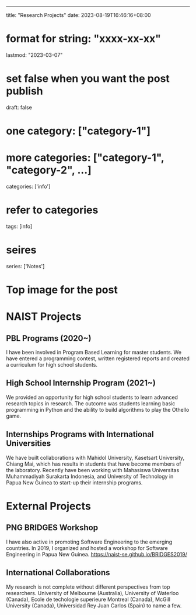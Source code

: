 ---
title: "Research Projects"
date: 2023-08-19T16:46:16+08:00

# format for string: "xxxx-xx-xx"
lastmod: "2023-03-07"

# set false when you want the post publish
draft: false

# one category: ["category-1"] 
# more categories: ["category-1", "category-2", ...]
categories: ['info']

# refer to categories
tags: [info]

# seires
series: ['Notes']

# Top image for the post
<!--more-->
# NAIST Projects

## PBL Programs (2020~) 
I have been involved in Program Based Learning for master students. We have entered a programming contest, written registered reports and created a curriculum for high school students.

## High School Internship Program (2021~)
We provided an opportunity for high school students to learn advanced research topics in research. The outcome was students learning basic programming in Python and the ability to build algorithms to play the Othello game.

## Internships Programs with International Universities
We have built collaborations with Mahidol University, Kasetsart University, Chiang Mai, which has results in students that have become members of the laboratory.
Recently have been working with Mahasiswa Universitas Muhammadiyah Surakarta Indonesia, and University of Technology in Papua New Guinea to start-up their internship programs.

# External Projects

## PNG BRIDGES Workshop
I have also active in promoting Software Engineering to the emerging countries. In 2019, I organized and hosted a workshop for Software Engineering in Papua New Guinea. https://naist-se.github.io/BRIDGES2019/


## International Collaborations
My research is not complete without different perspectives from top researchers.
University of Melbourne (Australia), University of Waterloo (Canada), Ecole de techologie superieure Montreal (Canada), McGill University (Canada), Universidad Rey Juan Carlos (Spain) to name a few.
